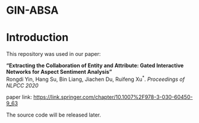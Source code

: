 # GIN-ABSA

# Introduction
This repository was used in our paper:  

**“Extracting the Collaboration of Entity and Attribute: Gated Interactive Networks for Aspect Sentiment Analysis”**  
Rongdi Yin, Hang Su, Bin Liang, Jiachen Du, Ruifeng Xu<sup>\*</sup>. *Proceedings of NLPCC 2020*

paper link: https://link.springer.com/chapter/10.1007%2F978-3-030-60450-9_63

The source code will be released later.
